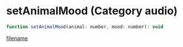 # setAnimalMood (Category audio)

```js
function setAnimalMood(animal: number, mood: number): void
```

[filename](setAnimalMood_m.md ':include')